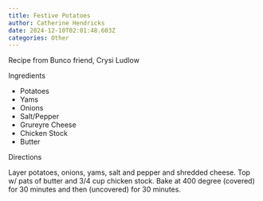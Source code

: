 ```yaml
---
title: Festive Potatoes
author: Catherine Hendricks
date: 2024-12-10T02:01:48.603Z
categories: Other
---
```

Recipe from Bunco friend, Crysi Ludlow

I﻿ngredients

* P﻿otatoes
* Y﻿ams
* O﻿nions
* S﻿alt/Pepper
* G﻿rureyre Cheese
* C﻿hicken Stock
* B﻿utter

D﻿irections

L﻿ayer potatoes, onions, yams, salt and pepper and shredded cheese. Top w/ pats of butter and 3/4 cup chicken stock. Bake at 400 degree (covered) for 30 minutes and then (uncovered) for 30 minutes.